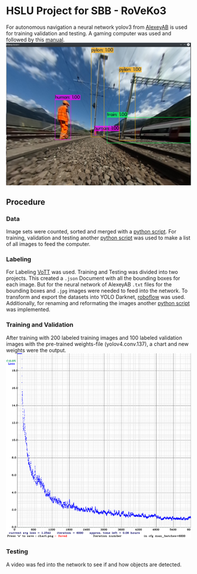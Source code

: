 # HSLU Project for SBB - RoVeKo3

For autonomous navigation a neural network yolov3 from [AlexeyAB](https://github.com/AlexeyAB/darknet) is used for training validation and testing.
A gaming computer was used and followed by this [manual](https://github.com/AlexeyAB/darknet#how-to-train-to-detect-your-custom-objects).
![Image](pictures/deepbrain_detection.png)

## Procedure
### Data
Image sets were counted, sorted and merged with a [python script](./count_sort.py).
For training, validation and testing another [python script](./darknet_scripts/create_txt.py) was used to make a list of all images to feed the computer.

### Labeling
For Labeling [VoTT](https://github.com/microsoft/VoTT) was used. Training and Testing was divided into two projects.
This created a `.json` Document with all the bounding boxes for each image. But for the neural network of AlexeyAB `.txt` files for the bounding boxes and `.jpg` images were needed to feed into the network.
To transform and export the datasets into YOLO Darknet, [roboflow](https://roboflow.com/) was used. Additionally, for renaming and reformating the images another [python script](./darknet_scripts/rename.py) was implemented.

### Training and Validation
After training with 200 labeled training images and 100 labeled validation images with the pre-trained weights-file (yolov4.conv.137), a chart and new weights were the output.
![chart](./pictures/chart1.png)

### Testing
A video was fed into the network to see if and how objects are detected.
#### 



